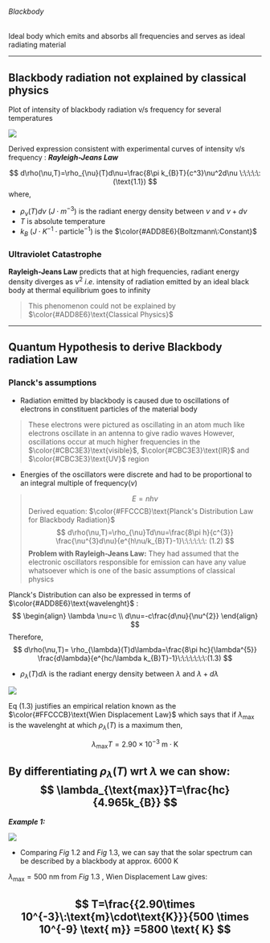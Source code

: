 ###### Blackbody 
Ideal body which emits and absorbs all frequencies and serves as ideal radiating material 

---
## Blackbody radiation not explained by classical physics 

Plot of intensity of blackbody radiation v/s frequency for several temperatures 

![](https://i.imgur.com/sUNgzk8.png)

Derived expression consistent with experimental curves of intensity v/s frequency : ***Rayleigh-Jeans Law***

$$
d\rho(\nu,T)=\rho_{\nu}(T)d\nu=\frac{8\pi k_{B}T}{c^3}\nu^2d\nu \:\:\:\:\: (\text{1.1})
$$
where,
- $\rho_{\nu}(T)d\nu$  $(J\cdot m^{-3})$ is the radiant energy density between $\nu$ and $\nu+d\nu$ 
- $T$ is absolute temperature 
- $k_{B}$ $(J\cdot K^{-1} \cdot \text{particle}^{-1})$ is the $\color{#ADD8E6}{Boltzmann\:Constant}$


### Ultraviolet Catastrophe 

**Rayleigh-Jeans Law** predicts that at high frequencies, radiant energy density diverges as $\nu^{2}$ $i.e.$ intensity of radiation emitted by an ideal black body at thermal equilibrium goes to infinity 
>This phenomenon could not be explained by $\color{#ADD8E6}\text{Classical Physics}$

---

## Quantum Hypothesis to derive Blackbody radiation Law 

### Planck's assumptions 

- Radiation emitted by blackbody is caused due to oscillations of electrons in constituent particles of the material body 
> These electrons were pictured as oscillating in an atom much like electrons oscillate in an antenna to give radio waves 
> However, oscillations occur at much higher frequencies in the $\color{#CBC3E3}\text{visible}$, $\color{#CBC3E3}\text{IR}$ and $\color{#CBC3E3}\text{UV}$ region

- Energies of the oscillators were discrete and had to be proportional to an integral multiple of frequency$(\nu)$
> $$
E=nh\nu
$$
>Derived equation:  $\color{#FFCCCB}\text{Planck's Distribution Law for Blackbody Radiation}$  $$
d\rho(\nu,T)=\rho_{\nu}Td\nu=\frac{8\pi h}{c^{3}} \frac{\nu^{3}d\nu}{e^{h\nu/k_{B}T}-1}\:\:\:\:\:\: (1.2)
$$
>**Problem with Rayleigh-Jeans Law:**
>They had assumed that the electronic oscillators responsible for emission can have any value whatsoever which is one of the basic assumptions of classical physics 


Planck's Distribution can also be expressed in terms of $\color{#ADD8E6}\text{wavelenght}$ : 
$$
\begin{align}
\lambda \nu=c \\
d\nu=-c\frac{d\nu}{\nu^{2}}
\end{align}
$$
Therefore, 
$$
d\rho(\nu,T)= \rho_{\lambda}(T)d\lambda=\frac{8\pi hc}{\lambda^{5}} \frac{d\lambda}{e^{hc/\lambda k_{B}T}-1}\:\:\:\:\:\:\:(1.3)
$$

- $\rho_{\lambda}(T)d\lambda$ is the radiant energy density between $\lambda$ and $\lambda+d\lambda$ 

![](https://i.imgur.com/6X15yw5.png)


Eq $(1.3)$ justifies an empirical relation known as the $\color{#FFCCCB}\text{Wien Displacement Law}$ which says that if $\lambda_{\text{max}}$ is the wavelenght at which $\rho_{\lambda}(T)$ is a maximum then, 

$$
\lambda_{\text{max}}T=2.90\times 10^{-3}\:\text{m}\cdot \text{K}
$$

By differentiating $\rho_{\lambda}(T)$ $\text{wrt}$ $\lambda$ we can show: 
$$
\lambda_{\text{max}}T=\frac{hc}{4.965k_{B}} 
$$
---


***Example 1:*** 

![](https://i.imgur.com/IkKf0Tr.png)

- Comparing $Fig\:1.2$ and $Fig\:1.3$, we can say that the solar spectrum can be described by a blackbody at approx. $6000\:\text{K}$ 

$\lambda_{\text{max}}=500\:\text{nm}$ from $Fig\:1.3$ , Wien Displacement Law gives:

$$
T=\frac{{2.90\times 10^{-3}\:\text{m}\cdot\text{K}}}{500 \times 10^{-9} \text{ m}} =5800 \text{ K}
$$
---
